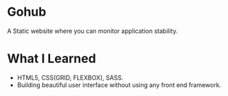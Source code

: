 # Gohub

A Static website where you can monitor application stability.

# What I Learned

* HTML5, CSS(GRID, FLEXBOX), SASS.
* Building beautiful user interface without using any front end framework.
